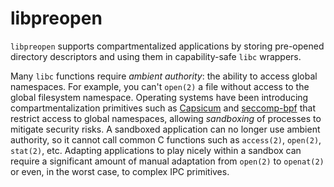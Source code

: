 # libpreopen

`libpreopen` supports compartmentalized applications by storing pre-opened
directory descriptors and using them in capability-safe `libc` wrappers.

Many `libc` functions require *ambient authority*:
the ability to access global namespaces.
For example, you can't `open(2)` a file without access to the global filesystem
namespace.
Operating systems have been introducing compartmentalization primitives such as
[Capsicum](https://www.freebsd.org/cgi/man.cgi?query=capsicum) and
[seccomp-bpf](https://www.kernel.org/doc/Documentation/prctl/seccomp_filter.txt)
that restrict access to global namespaces, allowing *sandboxing* of processes
to mitigate security risks.
A sandboxed application can no longer use ambient authority, so it cannot call
common C functions such as `access(2)`, `open(2)`, `stat(2)`, etc.
Adapting applications to play nicely within a sandbox can require a significant
amount of manual adaptation from `open(2)` to `openat(2)` or even, in the worst
case, to complex IPC primitives.
